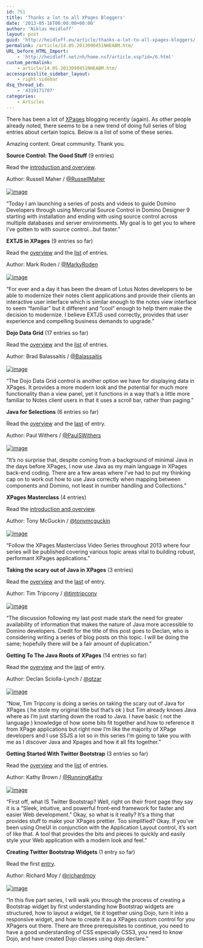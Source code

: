```yaml
---
id: 751
title: 'Thanks a lot to all XPages Bloggers'
date: '2013-05-16T00:00:00+00:00'
author: 'Niklas Heidloff'
layout: post
guid: 'http://heidloff.eu/article/thanks-a-lot-to-all-xpages-bloggers/'
permalink: /article/14.05.2013090451NHEABM.htm/
URL_before_HTML_Import:
    - 'http://heidloff.net/nh/home.nsf/article.xsp?id=/6.html'
custom_permalink:
    - article/14.05.2013090451NHEABM.htm/
accesspresslite_sidebar_layout:
    - right-sidebar
dsq_thread_id:
    - '4319171707'
categories:
    - Articles
---
```


 There has been a lot of [XPages](http://www.collaborationtoday.info/ct.nsf/home.xsp?filter=xpages) blogging recently (again). As other people already noted, there seems to be a new trend of doing full series of blog entries about certain topics. Below is a list of some of these series.

 Amazing content. Great community. Thank you.

 **Source Control: The Good Stuff** (9 entries)

 Read the [introduction and overview](http://xpagetips.blogspot.de/2013/04/source-control-good-stuff.html).

 Author: Russell Maher / [@RussellMaher](https://twitter.com/RussellMaher)   
[   
![image](/assets/img/2013/05/7efef05a84f829be9ec44fc27e2b914e_bigger.jpeg)  ](https://twitter.com/RussellMaher)

 “Today I am launching a series of posts and videos to guide Domino Developers through using Mercurial Source Control in Domino Designer 9 starting with installation and ending with using source control across multiple databases and server environments. My goal is to get you to where I’ve gotten to with source control…but faster.”

 **EXTJS in XPages** (9 entries so far)

 Read the [overview](http://xomino.com/2013/02/24/extjs-in-xpages-the-grid-series/) and the [list](http://xomino.com/2013/05/13/extjs-in-xpages-9-infinite-scrolling-rebooted-and-reborn-v4-2-bufferedrenderer/) of entries.

 Author: Mark Roden / [@MarkyRoden](https://twitter.com/MarkyRoden)   
[   
![image](/assets/img/2013/05/MarkyRoden_bigger.jpg)  ](https://twitter.com/MarkyRoden)

 “For ever and a day it has been the dream of Lotus Notes developers to be able to modernize their notes client applications and provide their clients an interactive user interface which is similar enough to the notes view interface to seem “familiar” but it different and “cool” enough to help them make the decision to modernize. I believe EXTJS used correctly, provides that user experience and compelling business demands to upgrade.”

 **Dojo Data Grid** (17 entries so far)

 Read the [overview](http://xcellerant.net/2013/03/20/dojo-data-grid-series-overview/) and the [list](http://xcellerant.net/2013/05/13/dojo-data-grid-part-17-enhancedgrid-drag-and-drop/) of entries.

 Author: Brad Balassaitis / [@Balassaitis](https://twitter.com/Balassaitis)   
[   
![image](/assets/img/2013/05/41f741449174b349c5e4f97b718d0798_bigger.jpeg)  ](https://twitter.com/Balassaitis)

 “The Dojo Data Grid control is another option we have for displaying data in XPages. It provides a more modern look and the potential for much more functionality than a view panel, yet it functions in a way that’s a little more familiar to Notes client users in that it uses a scroll bar, rather than paging.”

 **Java for Selections** (6 entries so far)

 Read the [overview](http://www.intec.co.uk/java-for-selections-part-one-introduction/) and the [last](http://www.intec.co.uk/java-and-selections-part-six-value-picker-solution-continued/) of entry.

 Author: Paul Withers / [@PaulSWithers](https://twitter.com/paulswithers)   
[   
![image](/assets/img/2013/05/image_bigger.jpg)  ](https://twitter.com/paulswithers)

 “It’s no surprise that, despite coming from a background of minimal Java in the days before XPages, I now use Java as my main language in XPages back-end coding. There are a few areas where I’ve had to put my thinking cap on to work out how to use Java correctly when mapping between components and Domino, not least in number handling and Collections.”

 **XPages Masterclass** (4 entries)

 Read the [introduction and overview](http://www.openntf.org/internal/home.nsf/project.xsp?action=openDocument&name=xpages%20masterclass).

 Author: Tony McGuckin / [@tonymcguckin](https://twitter.com/tonymcguckin)   
[   
![image](/assets/img/2013/05/tony2_bigger.jpg)  ](https://twitter.com/tonymcguckin)

 “Follow the XPages Masterclass Video Series throughout 2013 where four series will be published covering various topic areas vital to building robust, performant XPages applications.”

 **Taking the scary out of Java in XPages** (3 entries)

 Read the [overview](http://www.timtripcony.com/blog.nsf/d6plinks/TTRY-95B6KS) and the [last](http://www.timtripcony.com/blog.nsf/d6plinks/TTRY-95Z8MX) of entry.

 Author: Tim Tripcony / [@timtripcony](https://twitter.com/timtripcony)   
[   
![image](/assets/img/2013/05/404275_10150473313638505_571988504_8920925_87772414_n_bigger.jpg)  ](https://twitter.com/timtripcony)

 “The discussion following my last post made stark the need for greater availability of information that makes the nature of Java more accessible to Domino developers. Credit for the title of this post goes to Declan, who is considering writing a series of blog posts on this topic. I will be doing the same; hopefully there will be a fair amount of duplication.”

 **Getting To The Java Roots of XPages** (14 entries so far)

 Read the [overview](http://www.qtzar.com/getting-to-the-java-roots-of-xpages-part-1/) and the [last](http://www.qtzar.com/getting-to-the-java-roots-of-xpages-part-14/) of entry.

 Author: Declan Sciolla-Lynch / [@qtzar](https://twitter.com/qtzar)   
[   
![image](/assets/img/2013/05/twitterProfilePhoto_bigger.jpg)  ](https://twitter.com/qtzar)

 “Now, Tim Tripcony is doing a series on taking the scary out of Java for XPages ( he stole my original title but that’s ok ) but Tim already knows Java where as I’m just starting down the road to Java. I have basic ( not the language ) knowledge of how some bits fit together and how to reference it from XPage applications but right now I’m like the majority of XPage developers and I use SSJS a lot so in this series I’m going to take you with me as I discover Java and Xpages and how it all fits together.”

 **Getting Started With Twitter Bootstrap** (3 entries so far)

 Read the [overview](http://www.socialbizug.org/blogs/articles/entry/getting_started_with_twitter_bootstrap_part_1?lang=en_us) and the [list](https://www.socialbizug.org/blogs/articles/entry/typeahead_and_tooltips_with_twitter_bootstrap_and_xpages?lang=en_us) of entries.

 Author: Kathy Brown / [@RunningKathy](https://twitter.com/RunningKathy)   
[   
![image](/assets/img/2013/05/KathyBrown2small_bigger.jpg)  ](https://twitter.com/RunningKathy)

 “First off, what IS Twitter Bootstrap? Well, right on their front page they say it is a “Sleek, intuitive, and powerful front-end framework for faster and easier Web development.” Okay, so what is it really? It’s a thing that provides stuff to make your XPages prettier. Too simplified? Okay. If you’ve been using OneUI in conjunction with the Application Layout control, it’s sort of like that. A tool that provides the bits and pieces to quickly and easily style your Web application with a modern look and feel.”

 **Creating Twitter Bootstrap Widgets** (1 entry so far)

 Read the first [entry](http://dominointerface.blogspot.dk/2013/05/creating-twitter-bootstrap-widgets-part.html).

 Author: Richard Moy / [@richardmoy](https://twitter.com/richardmoy)   
[   
![image](/assets/img/2013/05/me_bigger.jpg)  ](https://twitter.com/richardmoy)

 “In this five part series, I will walk you through the process of creating a Bootstrap widget by first understanding how Bootstrap widgets are structured, how to layout a widget, tie it together using Dojo, turn it into a responsive widget, and how to create it as a XPages custom control for you XPagers out there. There are three prerequisites to continue, you need to have a good understanding of CSS especially CSS3, you need to know Dojo, and have created Dojo classes using dojo.declare.”